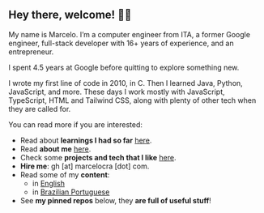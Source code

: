 ## Hey there, welcome! 👋🏽

My name is Marcelo. I’m a computer engineer from ITA, a former Google engineer, full-stack developer with 16<!-- (curr_year - 2010 + 1) -->+ years of experience, and an entrepreneur.

I spent 4.5 years at Google before quitting to explore something new.

I wrote my first line of code in 2010, in C. Then I learned Java, Python, JavaScript, and more. These days I work mostly with JavaScript, TypeScript, HTML and Tailwind CSS, along with plenty of other tech when they are called for.

You can read more if you are interested:

- Read about **learnings I had so far** [here](https://bit.ly/40PVYPg).
- Read **about me** [here](https://bit.ly/40PMqDO).
- Check some **projects and tech that I like** [here](./references.md).
- **Hire me**: gh [at] marcelocra [dot] com.
- Read some of my **content**:
  - in [English](https://bit.ly/4mp4rCK)
  - in [Brazilian Portuguese](https://marcelocra.dev/blog)
- See **my pinned repos** below, they **are full of useful stuff**!
